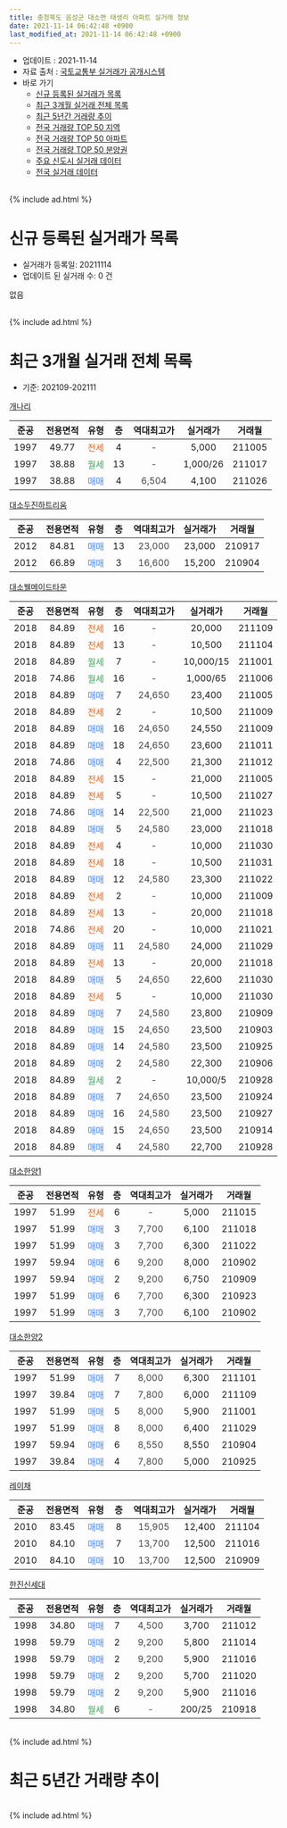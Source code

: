 ```yaml
---
title: 충청북도 음성군 대소면 태생리 아파트 실거래 정보
date: 2021-11-14 06:42:48 +0900
last_modified_at: 2021-11-14 06:42:48 +0900
---
```


* 업데이트 : 2021-11-14
* 자료 출처 : [국토교통부 실거래가 공개시스템](http://rt.molit.go.kr)
* 바로 가기
    * [신규 등록된 실거래가 목록](#신규-등록된-실거래가-목록)
    * [최근 3개월 실거래 전체 목록](#최근-3개월-실거래-전체-목록)
    * [최근 5년간 거래량 추이](#최근-5년간-거래량-추이)
    * [전국 거래량 TOP 50 지역](https://inasie.github.io/apt-trade-info/최근-3개월-전국에서-가장-거래가-많이-발생한-지역)
    * [전국 거래량 TOP 50 아파트](https://inasie.github.io/apt-trade-info/최근-3개월-전국에서-가장-거래가-많이-발생한-아파트)
    * [전국 거래량 TOP 50 분양권](https://inasie.github.io/apt-trade-info/최근-3개월-전국에서-가장-거래가-많이-발생한-분양권)
    * [주요 신도시 실거래 데이터](https://inasie.github.io/apt-trade-info/주요-신도시)
    * [전국 실거래 데이터](https://inasie.github.io/apt-trade-info/전국)
<br>
{% include ad.html %}
<br>

# 신규 등록된 실거래가 목록
* 실거래가 등록일: 20211114
* 업데이트 된 실거래 수: 0 건

없음

<br>
{% include ad.html %}
<br>

# 최근 3개월 실거래 전체 목록
* 기준: 202109-202111


[개나리](https://search.naver.com/search.naver?query=%EC%B6%A9%EC%B2%AD%EB%B6%81%EB%8F%84+%EC%9D%8C%EC%84%B1%EA%B5%B0+%EB%8C%80%EC%86%8C%EB%A9%B4+%ED%83%9C%EC%83%9D%EB%A6%AC+%EA%B0%9C%EB%82%98%EB%A6%AC)

|준공|전용면적|유형|층|역대최고가|실거래가|거래월|
|:---:|:---:|:---:|:---:|:---:|:---:|:---:|
|1997|49.77|<span style="color:#ff5a00">전세</span>|4|<span style="color:#444444">-</span>|5,000|211005|
|1997|38.88|<span style="color:#34a853">월세</span>|13|<span style="color:#444444">-</span>|1,000/26|211017|
|1997|38.88|<span style="color:#4285f3">매매</span>|4|<span style="color:#444444">6,504</span>|4,100|211026|

[대소두진하트리움](https://search.naver.com/search.naver?query=%EC%B6%A9%EC%B2%AD%EB%B6%81%EB%8F%84+%EC%9D%8C%EC%84%B1%EA%B5%B0+%EB%8C%80%EC%86%8C%EB%A9%B4+%ED%83%9C%EC%83%9D%EB%A6%AC+%EB%8C%80%EC%86%8C%EB%91%90%EC%A7%84%ED%95%98%ED%8A%B8%EB%A6%AC%EC%9B%80)

|준공|전용면적|유형|층|역대최고가|실거래가|거래월|
|:---:|:---:|:---:|:---:|:---:|:---:|:---:|
|2012|84.81|<span style="color:#4285f3">매매</span>|13|<span style="color:#444444">23,000</span>|23,000|210917|
|2012|66.89|<span style="color:#4285f3">매매</span>|3|<span style="color:#444444">16,600</span>|15,200|210904|

[대소웰메이드타운](https://search.naver.com/search.naver?query=%EC%B6%A9%EC%B2%AD%EB%B6%81%EB%8F%84+%EC%9D%8C%EC%84%B1%EA%B5%B0+%EB%8C%80%EC%86%8C%EB%A9%B4+%ED%83%9C%EC%83%9D%EB%A6%AC+%EB%8C%80%EC%86%8C%EC%9B%B0%EB%A9%94%EC%9D%B4%EB%93%9C%ED%83%80%EC%9A%B4)

|준공|전용면적|유형|층|역대최고가|실거래가|거래월|
|:---:|:---:|:---:|:---:|:---:|:---:|:---:|
|2018|84.89|<span style="color:#ff5a00">전세</span>|16|<span style="color:#444444">-</span>|20,000|211109|
|2018|84.89|<span style="color:#ff5a00">전세</span>|13|<span style="color:#444444">-</span>|10,500|211104|
|2018|84.89|<span style="color:#34a853">월세</span>|7|<span style="color:#444444">-</span>|10,000/15|211001|
|2018|74.86|<span style="color:#34a853">월세</span>|16|<span style="color:#444444">-</span>|1,000/65|211006|
|2018|84.89|<span style="color:#4285f3">매매</span>|7|<span style="color:#444444">24,650</span>|23,400|211005|
|2018|84.89|<span style="color:#ff5a00">전세</span>|2|<span style="color:#444444">-</span>|10,500|211009|
|2018|84.89|<span style="color:#4285f3">매매</span>|16|<span style="color:#444444">24,650</span>|24,550|211009|
|2018|84.89|<span style="color:#4285f3">매매</span>|18|<span style="color:#444444">24,650</span>|23,600|211011|
|2018|74.86|<span style="color:#4285f3">매매</span>|4|<span style="color:#444444">22,500</span>|21,300|211012|
|2018|84.89|<span style="color:#ff5a00">전세</span>|15|<span style="color:#444444">-</span>|21,000|211005|
|2018|84.89|<span style="color:#ff5a00">전세</span>|5|<span style="color:#444444">-</span>|10,500|211027|
|2018|74.86|<span style="color:#4285f3">매매</span>|14|<span style="color:#444444">22,500</span>|21,000|211023|
|2018|84.89|<span style="color:#4285f3">매매</span>|5|<span style="color:#444444">24,580</span>|23,000|211018|
|2018|84.89|<span style="color:#ff5a00">전세</span>|4|<span style="color:#444444">-</span>|10,000|211030|
|2018|84.89|<span style="color:#ff5a00">전세</span>|18|<span style="color:#444444">-</span>|10,500|211031|
|2018|84.89|<span style="color:#4285f3">매매</span>|12|<span style="color:#444444">24,580</span>|23,300|211022|
|2018|84.89|<span style="color:#ff5a00">전세</span>|2|<span style="color:#444444">-</span>|10,000|211009|
|2018|84.89|<span style="color:#ff5a00">전세</span>|13|<span style="color:#444444">-</span>|20,000|211018|
|2018|74.86|<span style="color:#ff5a00">전세</span>|20|<span style="color:#444444">-</span>|10,000|211021|
|2018|84.89|<span style="color:#4285f3">매매</span>|11|<span style="color:#444444">24,580</span>|24,000|211029|
|2018|84.89|<span style="color:#ff5a00">전세</span>|13|<span style="color:#444444">-</span>|20,000|211018|
|2018|84.89|<span style="color:#4285f3">매매</span>|5|<span style="color:#444444">24,650</span>|22,600|211030|
|2018|84.89|<span style="color:#ff5a00">전세</span>|5|<span style="color:#444444">-</span>|10,000|211030|
|2018|84.89|<span style="color:#4285f3">매매</span>|7|<span style="color:#444444">24,580</span>|23,800|210909|
|2018|84.89|<span style="color:#4285f3">매매</span>|15|<span style="color:#444444">24,650</span>|23,500|210903|
|2018|84.89|<span style="color:#4285f3">매매</span>|14|<span style="color:#444444">24,580</span>|23,500|210925|
|2018|84.89|<span style="color:#4285f3">매매</span>|2|<span style="color:#444444">24,580</span>|22,300|210906|
|2018|84.89|<span style="color:#34a853">월세</span>|2|<span style="color:#444444">-</span>|10,000/5|210928|
|2018|84.89|<span style="color:#4285f3">매매</span>|7|<span style="color:#444444">24,650</span>|23,500|210924|
|2018|84.89|<span style="color:#4285f3">매매</span>|16|<span style="color:#444444">24,580</span>|23,500|210927|
|2018|84.89|<span style="color:#4285f3">매매</span>|15|<span style="color:#444444">24,650</span>|23,500|210914|
|2018|84.89|<span style="color:#4285f3">매매</span>|4|<span style="color:#444444">24,580</span>|22,700|210928|

[대소한양1](https://search.naver.com/search.naver?query=%EC%B6%A9%EC%B2%AD%EB%B6%81%EB%8F%84+%EC%9D%8C%EC%84%B1%EA%B5%B0+%EB%8C%80%EC%86%8C%EB%A9%B4+%ED%83%9C%EC%83%9D%EB%A6%AC+%EB%8C%80%EC%86%8C%ED%95%9C%EC%96%911)

|준공|전용면적|유형|층|역대최고가|실거래가|거래월|
|:---:|:---:|:---:|:---:|:---:|:---:|:---:|
|1997|51.99|<span style="color:#ff5a00">전세</span>|6|<span style="color:#444444">-</span>|5,000|211015|
|1997|51.99|<span style="color:#4285f3">매매</span>|3|<span style="color:#444444">7,700</span>|6,100|211018|
|1997|51.99|<span style="color:#4285f3">매매</span>|3|<span style="color:#444444">7,700</span>|6,300|211022|
|1997|59.94|<span style="color:#4285f3">매매</span>|6|<span style="color:#444444">9,200</span>|8,000|210902|
|1997|59.94|<span style="color:#4285f3">매매</span>|2|<span style="color:#444444">9,200</span>|6,750|210909|
|1997|51.99|<span style="color:#4285f3">매매</span>|6|<span style="color:#444444">7,700</span>|6,300|210923|
|1997|51.99|<span style="color:#4285f3">매매</span>|3|<span style="color:#444444">7,700</span>|6,100|210902|


<script async src="//pagead2.googlesyndication.com/pagead/js/adsbygoogle.js"></script>
<!-- 기본 -->
<ins class="adsbygoogle"
     style="display:block"
     data-ad-client="ca-pub-2446590836940007"
     data-ad-slot="1659523306"
     data-ad-format="auto"
     data-full-width-responsive="true"></ins>
<script>
(adsbygoogle = window.adsbygoogle || []).push({});
</script>


[대소한양2](https://search.naver.com/search.naver?query=%EC%B6%A9%EC%B2%AD%EB%B6%81%EB%8F%84+%EC%9D%8C%EC%84%B1%EA%B5%B0+%EB%8C%80%EC%86%8C%EB%A9%B4+%ED%83%9C%EC%83%9D%EB%A6%AC+%EB%8C%80%EC%86%8C%ED%95%9C%EC%96%912)

|준공|전용면적|유형|층|역대최고가|실거래가|거래월|
|:---:|:---:|:---:|:---:|:---:|:---:|:---:|
|1997|51.99|<span style="color:#4285f3">매매</span>|7|<span style="color:#444444">8,000</span>|6,300|211101|
|1997|39.84|<span style="color:#4285f3">매매</span>|7|<span style="color:#444444">7,800</span>|6,000|211109|
|1997|51.99|<span style="color:#4285f3">매매</span>|5|<span style="color:#444444">8,000</span>|5,900|211001|
|1997|51.99|<span style="color:#4285f3">매매</span>|8|<span style="color:#444444">8,000</span>|6,400|211029|
|1997|59.94|<span style="color:#4285f3">매매</span>|6|<span style="color:#444444">8,550</span>|8,550|210904|
|1997|39.84|<span style="color:#4285f3">매매</span>|4|<span style="color:#444444">7,800</span>|5,000|210925|

[레이채](https://search.naver.com/search.naver?query=%EC%B6%A9%EC%B2%AD%EB%B6%81%EB%8F%84+%EC%9D%8C%EC%84%B1%EA%B5%B0+%EB%8C%80%EC%86%8C%EB%A9%B4+%ED%83%9C%EC%83%9D%EB%A6%AC+%EB%A0%88%EC%9D%B4%EC%B1%84)

|준공|전용면적|유형|층|역대최고가|실거래가|거래월|
|:---:|:---:|:---:|:---:|:---:|:---:|:---:|
|2010|83.45|<span style="color:#4285f3">매매</span>|8|<span style="color:#444444">15,905</span>|12,400|211104|
|2010|84.10|<span style="color:#4285f3">매매</span>|7|<span style="color:#444444">13,700</span>|12,500|211016|
|2010|84.10|<span style="color:#4285f3">매매</span>|10|<span style="color:#444444">13,700</span>|12,500|210909|

[한진신세대](https://search.naver.com/search.naver?query=%EC%B6%A9%EC%B2%AD%EB%B6%81%EB%8F%84+%EC%9D%8C%EC%84%B1%EA%B5%B0+%EB%8C%80%EC%86%8C%EB%A9%B4+%ED%83%9C%EC%83%9D%EB%A6%AC+%ED%95%9C%EC%A7%84%EC%8B%A0%EC%84%B8%EB%8C%80)

|준공|전용면적|유형|층|역대최고가|실거래가|거래월|
|:---:|:---:|:---:|:---:|:---:|:---:|:---:|
|1998|34.80|<span style="color:#4285f3">매매</span>|7|<span style="color:#444444">4,500</span>|3,700|211012|
|1998|59.79|<span style="color:#4285f3">매매</span>|2|<span style="color:#444444">9,200</span>|5,800|211014|
|1998|59.79|<span style="color:#4285f3">매매</span>|2|<span style="color:#444444">9,200</span>|5,900|211016|
|1998|59.79|<span style="color:#4285f3">매매</span>|2|<span style="color:#444444">9,200</span>|5,700|211020|
|1998|59.79|<span style="color:#4285f3">매매</span>|2|<span style="color:#444444">9,200</span>|5,900|211016|
|1998|34.80|<span style="color:#34a853">월세</span>|6|<span style="color:#444444">-</span>|200/25|210918|


<br>
{% include ad.html %}
<br>

# 최근 5년간 거래량 추이


<div style="width:100%;">
    <canvas id="deal_progress" height="200"></canvas>
</div>

<script>
new Chart(document.getElementById("deal_progress"), {
    type: 'line',
    data: {
        labels: ['201611','201612','201701','201702','201703','201704','201705','201706','201707','201708','201709','201710','201711','201712','201801','201802','201803','201804','201805','201806','201807','201808','201809','201810','201811','201812','201901','201902','201903','201904','201905','201906','201907','201908','201909','201910','201911','201912','202001','202002','202003','202004','202005','202006','202007','202008','202009','202010','202011','202012','202101','202102','202103','202104','202105','202106','202107','202108','202109','202110','202111'],
        datasets: [{
            label: '매매',
            pointRadius: 1,
            data: [11, 8, 4, 10, 6, 12, 11, 10, 10, 8, 6, 11, 6, 3, 8, 9, 10, 8, 9, 5, 6, 7, 14, 22, 8, 3, 14, 6, 9, 9, 2, 1, 7, 7, 7, 9, 10, 77, 4, 6, 3, 7, 5, 8, 9, 7, 16, 15, 22, 17, 12, 15, 28, 52, 17, 18, 17, 13, 17, 20, 3],
            borderColor: "rgba(255, 201, 14, 1)",
            backgroundColor: "rgba(255, 201, 14, 0.5)",
            fill: false,
            lineTension: 0
        },{
            label: '전월세',
            pointRadius: 1,
            data: [9, 3, 4, 6, 3, 2, 6, 5, 1, 4, 7, 4, 6, 4, 3, 2, 5, 12, 8, 10, 12, 3, 7, 7, 6, 10, 4, 6, 6, 6, 8, 2, 14, 16, 65, 51, 65, 37, 18, 8, 6, 8, 8, 13, 10, 5, 3, 9, 6, 2, 1, 7, 8, 14, 6, 1, 7, 8, 2, 15, 2],
            borderColor: "rgba(0, 141, 185, 1)",
            backgroundColor: "rgba(0, 141, 185, 0.5)",
            fill: false,
            lineTension: 0
        }
        ]
    },
    options: {
        responsive: true,
        title: {
            display: false
        },
        tooltips: {
            mode: 'index',
            intersect: false
        },
        hover: {
            mode: 'nearest',
            intersect: true
        },
        scales: {
            xAxes: [{
                display: true,
                scaleLabel: {
                    display: true,
                    labelString: '년/월'
                }
            }],
            yAxes: [{
                display: true,
                ticks: {
                    suggestedMin: 0,
                },
                scaleLabel: {
                    display: true,
                    labelString: '실거래 수'
                }
            }]
        }
    }
});

</script>


<br>
{% include ad.html %}
<br>

